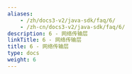 ```yaml
---
aliases:
    - /zh/docs3-v2/java-sdk/faq/6/
    - /zh-cn/docs3-v2/java-sdk/faq/6/
description: 6 - 网络传输层
linkTitle: 6 - 网络传输层
title: 6 - 网络传输层
type: docs
weight: 6
---
```

